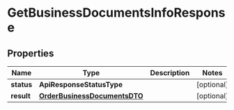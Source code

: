 

# GetBusinessDocumentsInfoResponse


## Properties

Name | Type | Description | Notes
------------ | ------------- | ------------- | -------------
**status** | **ApiResponseStatusType** |  |  [optional]
**result** | [**OrderBusinessDocumentsDTO**](OrderBusinessDocumentsDTO.md) |  |  [optional]



